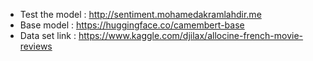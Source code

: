 
- Test the model : http://sentiment.mohamedakramlahdir.me
- Base model      : https://huggingface.co/camembert-base
- Data set link  : https://www.kaggle.com/djilax/allocine-french-movie-reviews
